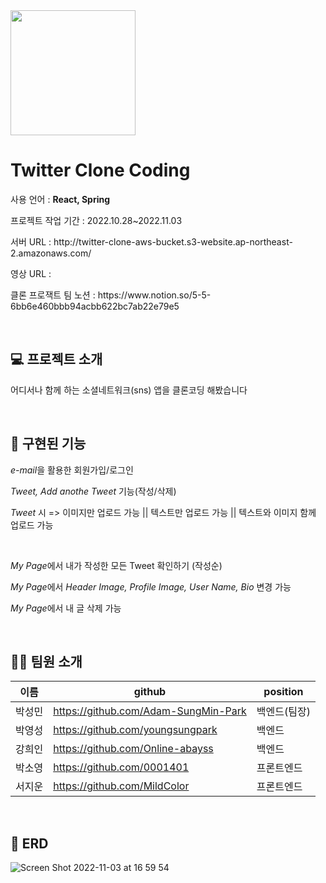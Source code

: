 <img src="https://search.pstatic.net/common/?src=http%3A%2F%2Fblogfiles.naver.net%2F20130122_106%2Ftensaiseung_1358842624770erdHE_PNG%2F%25C6%25AE%25C0%25A7%25C5%25CD.png&type=sc960_832" width="200" height="200"/>

<h1>Twitter Clone Coding</h1>
<p> 사용 언어 : <b>React, Spring</b></p>
<p> 프로젝트 작업 기간 : 2022.10.28~2022.11.03</p>
<p>서버 URL : http://twitter-clone-aws-bucket.s3-website.ap-northeast-2.amazonaws.com/</p>
<p>영상 URL : </p>
<p>클론 프로잭트 팀 노션 : https://www.notion.so/5-5-6bb6e460bbb94acbb622bc7ab22e79e5</p>
<br />
<h2>💻 프로젝트 소개</h2>
<p>어디서나 함께 하는 소셜네트워크(sns) 앱을 클론코딩 해봤습니다</p>
<br />
<h2>🚀 구현된 기능</h2>
<p><i>e-mail</i>을 활용한 회원가입/로그인</p>
<p><i>Tweet, Add anothe Tweet</i> 기능(작성/삭제)</p>
<p><i>Tweet</i> 시 => 이미지만 업로드 가능 || 텍스트만 업로드 가능 || 텍스트와 이미지 함께 업로드 가능</p>
<br />
<p><i>My Page</i>에서 내가 작성한 모든 Tweet 확인하기 (작성순)</p>
<p><i>My Page</i>에서 <i>Header Image, Profile Image, User Name, Bio</i> 변경 가능</p>
<p><i>My Page</i>에서 내 글 삭제 가능</p>
<br />
<h2>👫🏻 팀원 소개 </h2>

| 이름   | github | position |
|------|--------|----------|
| 박성민 | https://github.com/Adam-SungMin-Park   | 백엔드(팀장)     |
| 박영성 | https://github.com/youngsungpark   | 백엔드     |
| 강희인 | https://github.com/Online-abayss   | 백엔드     |
| 박소영 | https://github.com/0001401   | 프론트엔드     |
| 서지운 | https://github.com/MildColor   | 프론트엔드     |
<br />
<h2>📃 ERD</h2>

![Screen Shot 2022-11-03 at 16 59 54](https://user-images.githubusercontent.com/83463300/199676468-a8948b20-2799-4cf2-8f45-b4068340fa5f.png)
